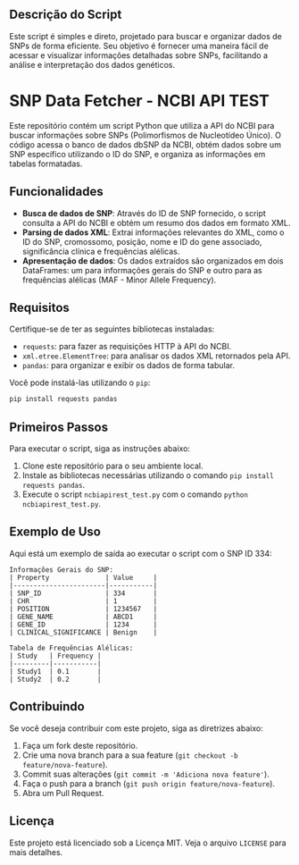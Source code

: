 ## Descrição do Script

Este script é simples e direto, projetado para buscar e organizar dados de SNPs de forma eficiente. Seu objetivo é fornecer uma maneira fácil de acessar e visualizar informações detalhadas sobre SNPs, facilitando a análise e interpretação dos dados genéticos.

# SNP Data Fetcher - NCBI API TEST

Este repositório contém um script Python que utiliza a API do NCBI para buscar informações sobre SNPs (Polimorfismos de Nucleotídeo Único). O código acessa o banco de dados dbSNP da NCBI, obtém dados sobre um SNP específico utilizando o ID do SNP, e organiza as informações em tabelas formatadas.

## Funcionalidades

- **Busca de dados de SNP**: Através do ID de SNP fornecido, o script consulta a API do NCBI e obtém um resumo dos dados em formato XML.
- **Parsing de dados XML**: Extrai informações relevantes do XML, como o ID do SNP, cromossomo, posição, nome e ID do gene associado, significância clínica e frequências alélicas.
- **Apresentação de dados**: Os dados extraídos são organizados em dois DataFrames: um para informações gerais do SNP e outro para as frequências alélicas (MAF - Minor Allele Frequency).

## Requisitos

Certifique-se de ter as seguintes bibliotecas instaladas:

- `requests`: para fazer as requisições HTTP à API do NCBI.
- `xml.etree.ElementTree`: para analisar os dados XML retornados pela API.
- `pandas`: para organizar e exibir os dados de forma tabular.

Você pode instalá-las utilizando o `pip`:

```bash
pip install requests pandas
```

## Primeiros Passos

Para executar o script, siga as instruções abaixo:

1. Clone este repositório para o seu ambiente local.
2. Instale as bibliotecas necessárias utilizando o comando `pip install requests pandas`.
3. Execute o script `ncbiapirest_test.py` com o comando `python ncbiapirest_test.py`.

## Exemplo de Uso

Aqui está um exemplo de saída ao executar o script com o SNP ID 334:

```
Informações Gerais do SNP:
| Property              | Value     |
|-----------------------|-----------|
| SNP_ID                | 334       |
| CHR                   | 1         |
| POSITION              | 1234567   |
| GENE_NAME             | ABCD1     |
| GENE_ID               | 1234      |
| CLINICAL_SIGNIFICANCE | Benign    |

Tabela de Frequências Alélicas:
| Study   | Frequency |
|---------|-----------|
| Study1  | 0.1       |
| Study2  | 0.2       |
```

## Contribuindo

Se você deseja contribuir com este projeto, siga as diretrizes abaixo:

1. Faça um fork deste repositório.
2. Crie uma nova branch para a sua feature (`git checkout -b feature/nova-feature`).
3. Commit suas alterações (`git commit -m 'Adiciona nova feature'`).
4. Faça o push para a branch (`git push origin feature/nova-feature`).
5. Abra um Pull Request.

## Licença

Este projeto está licenciado sob a Licença MIT. Veja o arquivo `LICENSE` para mais detalhes.
